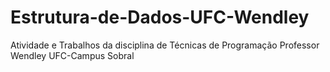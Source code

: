 # Estrutura-de-Dados-UFC-Wendley
Atividade e Trabalhos da disciplina de Técnicas de Programação Professor Wendley UFC-Campus Sobral
